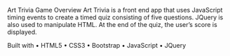 Art Trivia Game Overview
Art Trivia is a front end app that uses JavaScript timing events to create a timed quiz consisting of five questions. JQuery is also used to manipulate HTML. At the end of the quiz, the user’s score is displayed.

Built with
• HTML5
• CSS3
• Bootstrap
• JavaScript
• JQuery